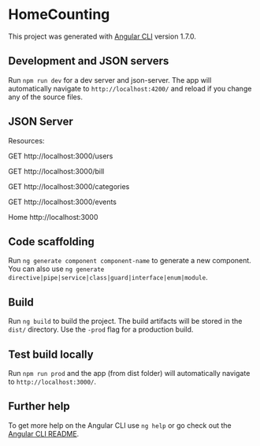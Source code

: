 # HomeCounting

This project was generated with [Angular CLI](https://github.com/angular/angular-cli) version 1.7.0.

## Development and JSON servers

Run `npm run dev` for a dev server and json-server. The app will automatically navigate to `http://localhost:4200/` and reload if you change any of the source files.

## JSON Server
Resources:

GET http://localhost:3000/users

GET http://localhost:3000/bill

GET http://localhost:3000/categories

GET http://localhost:3000/events

Home http://localhost:3000

## Code scaffolding

Run `ng generate component component-name` to generate a new component. You can also use `ng generate directive|pipe|service|class|guard|interface|enum|module`.

## Build

Run `ng build` to build the project. The build artifacts will be stored in the `dist/` directory. Use the `-prod` flag for a production build.

## Test build locally
Run `npm run prod` and the app (from dist folder) will automatically navigate to `http://localhost:3000/`.

## Further help

To get more help on the Angular CLI use `ng help` or go check out the [Angular CLI README](https://github.com/angular/angular-cli/blob/master/README.md).
